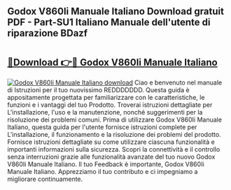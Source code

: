 ## Godox V860Ii Manuale Italiano Download gratuit PDF - Part-SU1 Italiano Manuale dell'utente di riparazione BDazf

# <h2><a href="http://dfam33.blite.top/?on=Godox+V860Ii+Manuale+Italiano">🔗Download 👉🔴 Godox V860Ii Manuale Italiano</a></h2>

[![Godox V860Ii Manuale Italiano download](https://i.imgur.com/lujVjoI.png)](http://dfam33.blite.top/?on=Godox+V860Ii+Manuale+Italiano)
Ciao e benvenuto nel manuale di Istruzioni per il tuo nuovissimo REDDDDDDD. Questa guida è appositamente progettata per familiarizzare con le caratteristiche, le funzioni e i vantaggi del tuo Prodotto. Troverai istruzioni dettagliate per L'installazione, l'uso e la manutenzione, nonché suggerimenti per la risoluzione dei problemi comuni. Prima di utilizzare Godox V860Ii Manuale Italiano, questa guida per l'utente fornisce istruzioni complete per L'installazione, il funzionamento e la risoluzione dei problemi del prodotto. Fornisce istruzioni dettagliate su come utilizzare ciascuna funzionalità e importanti informazioni sulla sicurezza. Scopri la connettività e il controllo senza interruzioni grazie alle funzionalità avanzate del tuo nuovo Godox V860Ii Manuale Italiano. Il tuo Feedback è importante, Godox V860Ii Manuale Italiano. Apprezziamo il tuo contributo e ci impegniamo a migliorare continuamente.

